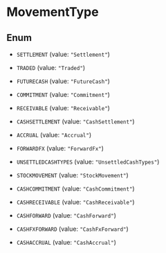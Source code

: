 

# MovementType

## Enum


* `SETTLEMENT` (value: `"Settlement"`)

* `TRADED` (value: `"Traded"`)

* `FUTURECASH` (value: `"FutureCash"`)

* `COMMITMENT` (value: `"Commitment"`)

* `RECEIVABLE` (value: `"Receivable"`)

* `CASHSETTLEMENT` (value: `"CashSettlement"`)

* `ACCRUAL` (value: `"Accrual"`)

* `FORWARDFX` (value: `"ForwardFx"`)

* `UNSETTLEDCASHTYPES` (value: `"UnsettledCashTypes"`)

* `STOCKMOVEMENT` (value: `"StockMovement"`)

* `CASHCOMMITMENT` (value: `"CashCommitment"`)

* `CASHRECEIVABLE` (value: `"CashReceivable"`)

* `CASHFORWARD` (value: `"CashForward"`)

* `CASHFXFORWARD` (value: `"CashFxForward"`)

* `CASHACCRUAL` (value: `"CashAccrual"`)



